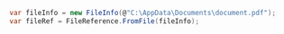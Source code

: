 ﻿```cs
var fileInfo = new FileInfo(@"C:\AppData\Documents\document.pdf");
var fileRef = FileReference.FromFile(fileInfo);
```
